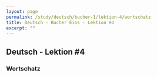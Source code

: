 ```yaml
---
layout: page
permalink: /study/deutsch/bucher-1/lektion-4/wortschatz
title: Deutsch - Bucher Eins - Lektion #4
excerpt: ""
---
```


## Deutsch - Lektion #4

### Wortschatz